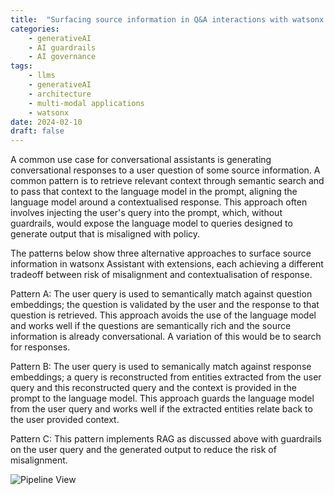 ```yaml
---
title:  "Surfacing source information in Q&A interactions with watsonx Assistant and the model misalignment, contextualisation tradeoff."
categories: 
    - generativeAI
    - AI guardrails
    - AI governance
tags: 
    - llms
    - generativeAI
    - architecture
    - multi-modal applications
    - watsonx
date: 2024-02-10
draft: false
---
```


A common use case for conversational assistants is generating conversational responses to a user question of some source information. A common pattern is to retrieve relevant context through semantic search and to pass that context to the language model in the prompt, aligning the language model around a contextualised response. This approach often involves injecting the user's query into the prompt, which, without guardrails, would expose the language model to queries designed to generate output that is misaligned with policy. 

The patterns below show three alternative approaches to surface source information in watsonx Assistant with extensions, each achieving a different tradeoff between risk of misalignment and contextualisation of response.

Pattern A: The user query is used to semantically match against question embeddings; the question is validated by the user and the response to that question is retrieved. This approach avoids the use of the language model and works well if the questions are semantically rich and the source information is already conversational. A variation of this would be to search for responses.

Pattern B: The user query is used to semanically match against response embeddings; a query is reconstructed from entities extracted from the user query and this reconstructed query and the context is provided in the prompt to the language model. This approach guards the language model from the user query and works well if the extracted entities relate back to the user provided context.

Pattern C: This pattern implements RAG as discussed above with guardrails on the user query and the generated output to reduce the risk of misalignment.

![Pipeline View](faq_llm.jpg)
